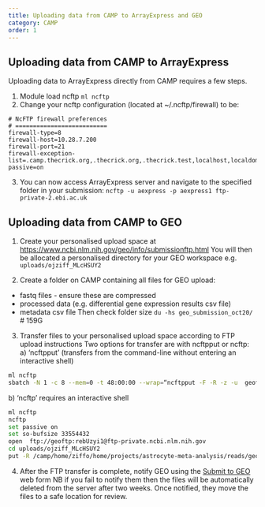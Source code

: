 ```yaml
---
title: Uploading data from CAMP to ArrayExpress and GEO
category: CAMP
order: 1
---
```


## Uploading data from CAMP to ArrayExpress

Uploading data to ArrayExpress directly from CAMP requires a few steps.

1. Module load ncftp `ml ncftp`
2. Change your ncftp configuration (located at ~/.ncftp/firewall) to be:
```
# NcFTP firewall preferences
# ==========================
firewall-type=8
firewall-host=10.28.7.200
firewall-port=21
firewall-exception-list=.camp.thecrick.org,.thecrick.org,.thecrick.test,localhost,localdomain
passive=on
```
3. You can now access ArrayExpress server and navigate to the specified folder in your submission:
`ncftp -u aexpress -p aexpress1 ftp-private-2.ebi.ac.uk`

## Uploading data from CAMP to GEO 

1. Create your personalised upload space at https://www.ncbi.nlm.nih.gov/geo/info/submissionftp.html
You will then be allocated a personalised directory for your GEO workspace e.g. `uploads/ojziff_MLcHSUY2`

2. Create a folder on CAMP containing all files for GEO upload:
- fastq files - ensure these are compressed
- processed data (e.g. differential gene expression results csv file)
- metadata csv file
Then check folder size `du -hs geo_submission_oct20/`  # 159G

3. Transfer files to your personalised upload space according to FTP upload instructions
Two options for transfer are with ncftpput or ncftp:
a) ‘ncftpput’ (transfers from the command-line without entering an interactive shell)
```bash
ml ncftp
sbatch -N 1 -c 8 --mem=0 -t 48:00:00 --wrap=“ncftpput -F -R -z -u  geoftp  -p “rebUzyi1"  ftp-private.ncbi.nlm.nih.gov  ./uploads/ojziff_MLcHSUY2  /camp/home/ziffo/home/projects/astrocyte-meta-analysis/reads/geo_submission_oct20" --job-name=ncftpput
```
b) ‘ncftp’ requires an interactive shell
```bash
ml ncftp
ncftp
set passive on
set so-bufsize 33554432
open  ftp://geoftp:rebUzyi1@ftp-private.ncbi.nlm.nih.gov
cd uploads/ojziff_MLcHSUY2
put -R /camp/home/ziffo/home/projects/astrocyte-meta-analysis/reads/geo_submission_oct20
```

4. After the FTP transfer is complete, notify GEO using the [Submit to GEO](https://submit.ncbi.nlm.nih.gov/geo/submission/)  web form
NB if you fail to notify them then the files will be automatically deleted from the server after two weeks. Once notified, they move the files to a safe location for review.
